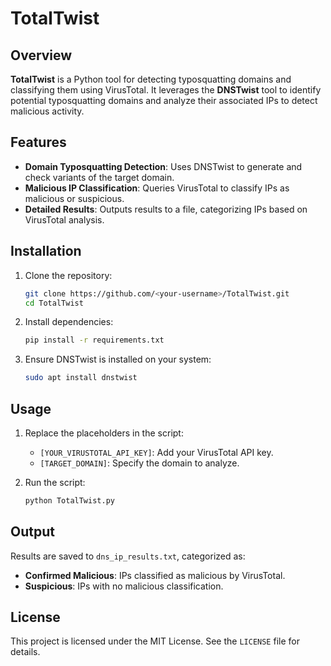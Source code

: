 # TotalTwist

## Overview
**TotalTwist** is a Python tool for detecting typosquatting domains and classifying them using VirusTotal. It leverages the **DNSTwist** tool to identify potential typosquatting domains and analyze their associated IPs to detect malicious activity.

## Features
- **Domain Typosquatting Detection**: Uses DNSTwist to generate and check variants of the target domain.
- **Malicious IP Classification**: Queries VirusTotal to classify IPs as malicious or suspicious.
- **Detailed Results**: Outputs results to a file, categorizing IPs based on VirusTotal analysis.

## Installation
1. Clone the repository:
   ```bash
   git clone https://github.com/<your-username>/TotalTwist.git
   cd TotalTwist
   ```
2. Install dependencies:
   ```bash
   pip install -r requirements.txt
   ```
3. Ensure DNSTwist is installed on your system:
   ```bash
   sudo apt install dnstwist
   ```

## Usage
1. Replace the placeholders in the script:
   - `[YOUR_VIRUSTOTAL_API_KEY]`: Add your VirusTotal API key.
   - `[TARGET_DOMAIN]`: Specify the domain to analyze.

2. Run the script:
   ```bash
   python TotalTwist.py
   ```

## Output
Results are saved to `dns_ip_results.txt`, categorized as:
- **Confirmed Malicious**: IPs classified as malicious by VirusTotal.
- **Suspicious**: IPs with no malicious classification.

## License
This project is licensed under the MIT License. See the `LICENSE` file for details.
